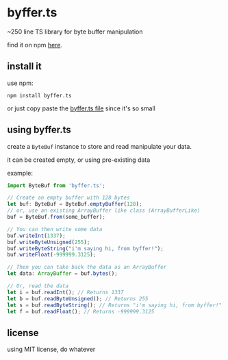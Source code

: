 # byffer.ts
~250 line TS library for byte buffer manipulation

find it on npm [here](https://www.npmjs.com/package/byffer.ts).

## install it
use npm:
```shell
npm install byffer.ts
```
or just copy paste the [byffer.ts file](https://github.com/premiering/byffer.ts/blob/main/src/byffer.ts) since it's so small

## using byffer.ts
create a `ByteBuf` instance to store and read manipulate your data.

it can be created empty, or using pre-existing data

example:
```ts
import ByteBuf from 'byffer.ts';

// Create an empty buffer with 128 bytes
let buf: ByteBuf = ByteBuf.emptyBuffer(128);
// or, use an existing ArrayBuffer like class (ArrayBufferLike)
buf = ByteBuf.from(some_buffer);

// You can then write some data
buf.writeInt(1337);
buf.writeByteUnsigned(255);
buf.writeByteString("i'm saying hi, from byffer!");
buf.writeFloat(-999999.3125);

// Then you can take back the data as an ArrayBuffer
let data: ArrayBuffer = buf.bytes();

// Or, read the data
let i = buf.readInt(); // Returns 1337
let b = buf.readByteUnsigned(); // Returns 255
let s = buf.readByteString(); // Returns "i'm saying hi, from byffer!"
let f = buf.readFloat(); // Returns -999999.3125
```

## license
using MIT license, do whatever